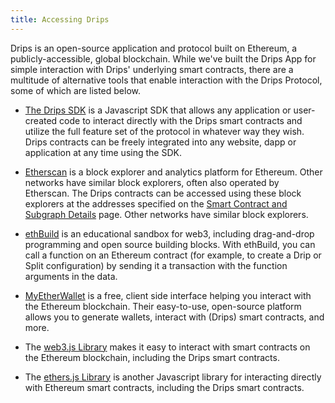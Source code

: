```yaml
---
title: Accessing Drips
---
```


Drips is an open-source application and protocol built on Ethereum, a publicly-accessible, global blockchain. While we've built the Drips App for simple interaction with Drips' underlying smart contracts, there are a multitude of alternative tools that enable interaction with the Drips Protocol, some of which are listed below.

- [The Drips SDK][sd] is a Javascript SDK that allows any application or user-created code to interact directly with the Drips smart contracts and utilize the full feature set of the protocol in whatever way they wish. Drips contracts can be freely integrated into any website, dapp or application at any time using the SDK.

- [Etherscan](https://etherscan.io/) is a block explorer and analytics platform for Ethereum. Other networks have similar block explorers, often also operated by Etherscan. The Drips contracts can be accessed using these block explorers at the addresses specified on the [Smart Contract and Subgraph Details](the-protocol/smart-contract-details) page. Other networks have similar block explorers.

- [ethBuild][eb] is an educational sandbox for web3, including drag-and-drop programming and open source building blocks. With ethBuild, you can call a function on an Ethereum contract (for example, to create a Drip or Split configuration) by sending it a transaction with the function arguments in the data.

- [MyEtherWallet][me] is a free, client side interface helping you interact with the Ethereum blockchain. Their easy-to-use, open-source platform allows you to generate wallets, interact with (Drips) smart contracts, and more.

- The [web3.js Library][w3] makes it easy to interact with smart contracts on the Ethereum blockchain, including the Drips smart contracts.

- The [ethers.js Library][et] is another Javascript library for interacting directly with Ethereum smart contracts, including the Drips smart contracts.

[sd]: https://github.com/drips-network/sdk
[sc]: the-protocol/smart-contract-details
[eb]: https://eth.build/
[me]: https://www.myetherwallet.com/
[w3]: https://web3js.readthedocs.io/en/v1.7.5/
[et]: https://docs.ethers.io/v5/
